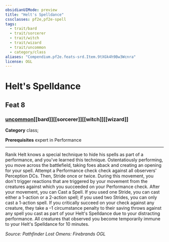 ```yaml
---
obsidianUIMode: preview
title: "Helt's Spelldance"
cssclasses: pf2e,pf2e-spell
tags:
  - trait/bard
  - trait/sorcerer
  - trait/witch
  - trait/wizard
  - trait/uncommon
  - category/class
aliases: "Compendium.pf2e.feats-srd.Item.9tXGk4h9Bw3Wcnra"
license: OGL
---
```

# Helt's Spelldance
## Feat 8
### [uncommon](uncommon "Uncommon Rarity Trait")[[bard]][[sorcerer]][[witch]][[wizard]]

**Category** class; 



**Prerequisites** expert in Performance
* * *
Ranik Helt knows a special technique to hide his spells as part of a performance, and you've learned this technique. Ostentatiously performing, you move across the battlefield, taking foes aback and creating an opening for your spell. Attempt a Performance check check against all observers' Perception DCs. Then, Stride once or twice. During this movement, you don't trigger reactions that are triggered by your movement from the creatures against which you succeeded on your Performance check. After your movement, you can Cast a Spell. If you used one Stride, you can cast either a 1-action or a 2-action spell; if you used two Strides, you can only cast a 1-action spell. If you critically succeed on your check against any creature, they take a –1 circumstance penalty to their saving throws against any spell you cast as part of your Helt's Spelldance due to your distracting performance. All creatures that observed you become temporarily immune to your Helt's Spelldance for 10 minutes.

*Source: Pathfinder Lost Omens: Firebrands*
*OGL*